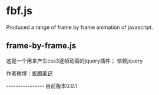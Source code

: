 # fbf.js
Produced a range of frame by frame animation of javascript.
## frame-by-frame.js
这是一个用来产生css3逐帧动画的jquery插件；
依赖jquery
<p>作者微博：<a href="http://weibo.com/u/1326039884">折腾笔记</a></p>
----------------
目前版本0.0.1
